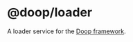@doop/loader
==================

A loader service for the [Doop framework](https://github.com/MomsFriendlyDevCo/Doop).
